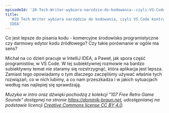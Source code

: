 ```yaml
---
episodeId: '28-Tech-Writer-wybiera-narzdzie-do-kodowania--czyli-VS-Code-kontra-IntelliJ-IDEA-et3pcm'
title:
  '#28 Tech Writer wybiera narzędzie do kodowania, czyli VS Code kontra IntelliJ
  IDEA'
---
```


Co jest lepsze do pisania kodu - komercyjne środowisko programistyczne czy
darmowy edytor kodu źródłowego? Czy takie porównanie w ogóle ma sens?

Michał na co dzień pracuje w IntelliJ IDEA, a Paweł, jak spora część
programistów, w VS Code. W tej subiektywnej rozmowie na bardzo subiektywny temat
nie staramy się rozstrzygnąć, która aplikacja jest lepsza. Zamiast tego
opowiadamy o tym dlaczego zaczęliśmy używać właśnie tych rozwiązań, co w nich
lubimy, a co nam przeszkadza i w jakich sytuacjach według nas najlepiej się
sprawdzają.

_Muzyka w intro oraz dźwięki pochodzą z kolekcji "107 Free Retro Game Sounds"
dostępnej na stronie <https://dominik-braun.net>, udostępnianej na podstawie
licencji
[Creative Commons license CC BY 4.0](https://creativecommons.org/licenses/by/4.0/)._
